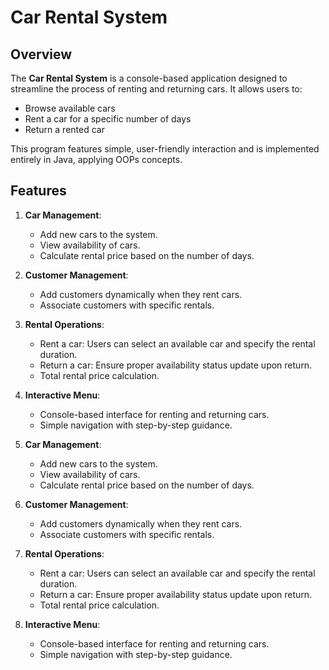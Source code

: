 
# Car Rental System

## Overview
The **Car Rental System** is a console-based application designed to streamline the process of renting and returning cars. It allows users to:
- Browse available cars
- Rent a car for a specific number of days
- Return a rented car

This program features simple, user-friendly interaction and is implemented entirely in Java, applying OOPs concepts.

## Features
1. **Car Management**:
   - Add new cars to the system.
   - View availability of cars.
   - Calculate rental price based on the number of days.

2. **Customer Management**:
   - Add customers dynamically when they rent cars.
   - Associate customers with specific rentals.

3. **Rental Operations**:
   - Rent a car: Users can select an available car and specify the rental duration.
   - Return a car: Ensure proper availability status update upon return.
   - Total rental price calculation.

4. **Interactive Menu**:
   - Console-based interface for renting and returning cars.
   - Simple navigation with step-by-step guidance.
1. **Car Management**:
   - Add new cars to the system.
   - View availability of cars.
   - Calculate rental price based on the number of days.

2. **Customer Management**:
   - Add customers dynamically when they rent cars.
   - Associate customers with specific rentals.

3. **Rental Operations**:
   - Rent a car: Users can select an available car and specify the rental duration.
   - Return a car: Ensure proper availability status update upon return.
   - Total rental price calculation.

4. **Interactive Menu**:
   - Console-based interface for renting and returning cars.
   - Simple navigation with step-by-step guidance.

